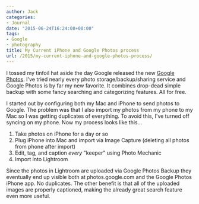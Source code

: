 ```yaml
---
author: Jack
categories:
- Journal
date: "2015-06-24T16:24:08+00:00"
tags:
- Google
- photography
title: My Current iPhone and Google Photos process
url: /2015/my-current-iphone-and-google-photos-process/
---
```


I tossed my tinfoil hat aside the day Google released the new [Google Photos][1]. I've tried nearly every photo storage/backup/sharing service and Google Photos is by far my new favorite. It combines drop-dead simple backup with some fancy searching and categorizing features. All for free.

I started out by configuring both my Mac and iPhone to send photos to Google. The problem was that I also import my photos from my phone to my Mac so I was getting duplicates of everything. To avoid this, I've turned off syncing on my phone. Now my process looks like this&#8230;

  1. Take photos on iPhone for a day or so
  2. Plug iPhone into Mac and import via Image Capture (deleting all photos from phone after import)
  3. Edit, tag, and caption _every_ "keeper" using Photo Mechanic
  4. Import into Lightroom

Since the photos in Lightroom are uploaded via Google Photos Backup they eventually end up visible both at photos.google.com and the Google Photos iPhone app. No duplicates. The other benefit is that all of the uploaded images are properly captioned, making the already great search feature even more useful.

&nbsp;

 [1]: https://photos.google.com/